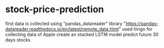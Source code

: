 # stock-price-prediction

first data is collected using "pandas_datareader" library
"https://pandas-datareader.readthedocs.io/en/latest/remote_data.html"
used tiingo for collecting data of Apple
create an stacked LSTM model
predict future 30 days stocks

